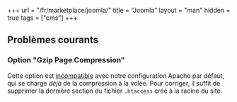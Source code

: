 +++
url = "/fr/marketplace/joomla/"
title = "Joomla"
layout = "man"
hidden = true
tags = ["cms"]
+++

## Problèmes courants

### Option "Gzip Page Compression"

Cette option est [incompatible](https://github.com/joomla/joomla-cms/pull/33097) avec notre configuration Apache par défaut, qui se charge *déjà* de la compression à la volée. Pour corriger, il suffit de supprimer la dernière section du fichier `.htaccess` créé à la racine du site.
